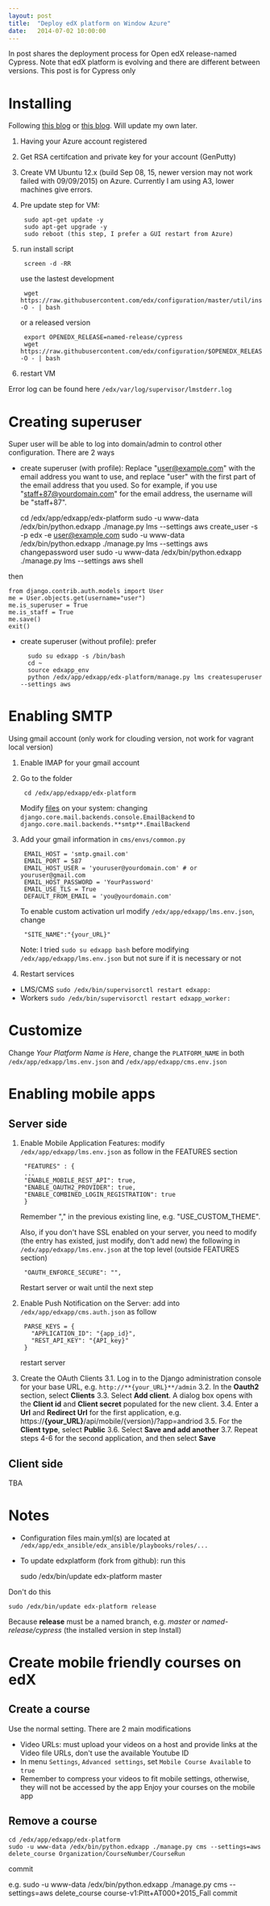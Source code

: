 ```yaml
---
layout: post
title:  "Deploy edX platform on Window Azure"
date:   2014-07-02 10:00:00
---
```


In post shares the deployment process for Open edX release-named Cypress.
Note that edX platform is evolving and there are different between versions. This post is for Cypress only

# Installing
Following [this blog](https://jonsan21.wordpress.com/2015/04/24/installing-open-edx-on-microsoft-azure-2/) or [this blog](http://timsneath.com/installing-open-edx-on-microsoft-azure/). Will update my own later.

1. Having your Azure account registered
2. Get RSA certifcation and private key for your account (GenPutty)
3. Create VM Ubuntu 12.x (build Sep 08, 15, newer version may not work failed with 09/09/2015) on Azure. Currently I am using A3, lower machines give errors.
4. Pre update step for VM:
        
        sudo apt-get update -y
        sudo apt-get upgrade -y
        sudo reboot (this step, I prefer a GUI restart from Azure)
        
5. run install script
        
        screen -d -RR
        
    use the lastest development
        
        wget https://raw.githubusercontent.com/edx/configuration/master/util/install/sandbox.sh -O - | bash
        
    or a released version
        
        export OPENEDX_RELEASE=named-release/cypress
        wget https://raw.githubusercontent.com/edx/configuration/$OPENEDX_RELEASE/util/install/sandbox.sh -O - | bash
        
6. restart VM

Error log can be found here `/edx/var/log/supervisor/lmstderr.log`

# Creating superuser
Super user will be able to log into domain/admin to control other configuration. There are 2 ways
* create superuser (with profile): Replace "user@example.com" with the email address you want to use, and replace "user" with the first part of the email address that you used. So for example, if you use "staff+87@yourdomain.com" for the email address, the username will be "staff+87".
    
    cd /edx/app/edxapp/edx-platform
    sudo -u www-data /edx/bin/python.edxapp ./manage.py lms --settings aws create_user -s -p edx -e user@example.com
    sudo -u www-data /edx/bin/python.edxapp ./manage.py lms --settings aws changepassword user
    sudo -u www-data /edx/bin/python.edxapp ./manage.py lms --settings aws shell
    
then
    
    from django.contrib.auth.models import User
    me = User.objects.get(username="user")
    me.is_superuser = True
    me.is_staff = True
    me.save()
    exit()
    
* create superuser (without profile): prefer
        
        sudo su edxapp -s /bin/bash
        cd ~
        source edxapp_env
        python /edx/app/edxapp/edx-platform/manage.py lms createsuperuser --settings aws
        
# Enabling SMTP
Using gmail account (only work for clouding version, not work for vagrant local version)

1. Enable IMAP for your gmail account
2. Go to the folder 
        
        cd /edx/app/edxapp/edx-platform
        
    Modify [files](https://github.com/edx/edx-platform/search?q=django.core.mail.backends.console.EmailBackend&type=Code) on your system: changing `django.core.mail.backends.console.EmailBackend` to `django.core.mail.backends.**smtp**.EmailBackend`
3. Add your gmail information in `cms/envs/common.py`
        
        EMAIL_HOST = 'smtp.gmail.com' 
        EMAIL_PORT = 587 
        EMAIL_HOST_USER = 'youruser@yourdomain.com' # or youruser@gmail.com 
        EMAIL_HOST_PASSWORD = 'YourPassword' 
        EMAIL_USE_TLS = True 
        DEFAULT_FROM_EMAIL = 'you@yourdomain.com'
        
    To enable custom activation url modify `/edx/app/edxapp/lms.env.json`, change
        
        "SITE_NAME":"{your_URL}"
        
    Note: I tried `sudo su edxapp bash` before modifying `/edx/app/edxapp/lms.env.json` but not sure if it is necessary or not
        
4. Restart services

* LMS/CMS `sudo /edx/bin/supervisorctl restart edxapp:`
* Workers `sudo /edx/bin/supervisorctl restart edxapp_worker:`

# Customize
Change *Your Platform Name is Here*, change the `PLATFORM_NAME` in both `/edx/app/edxapp/lms.env.json` and `/edx/app/edxapp/cms.env.json`

# Enabling mobile apps
## Server side
1. Enable Mobile Application Features: modify `/edx/app/edxapp/lms.env.json` as follow in the FEATURES section
        
        "FEATURES" : {
		...
		"ENABLE_MOBILE_REST_API": true,
		"ENABLE_OAUTH2_PROVIDER": true,
		"ENABLE_COMBINED_LOGIN_REGISTRATION": true
        }
    
    Remember "," in the previous existing line, e.g. "USE_CUSTOM_THEME".
    
    Also, if you don't have SSL enabled on your server, you need to modify (the entry has existed, just modify, don't add new) the following in `/edx/app/edxapp/lms.env.json` at the top level (outside FEATURES section)
        
        "OAUTH_ENFORCE_SECURE": "",
        
    Restart server or wait until the next step
2. Enable Push Notification on the Server: add into `/edx/app/edxapp/cms.auth.json` as follow 
        
        PARSE_KEYS = {
          "APPLICATION_ID": "{app_id}",
          "REST_API_KEY": "{API_key}"
        }
    
    restart server
3. Create the OAuth Clients
  3.1. Log in to the Django administration console for your base URL, e.g. `http://**{your_URL}**/admin`
  3.2. In the **Oauth2** section, select **Clients**
  3.3. Select **Add client**. A dialog box opens with the **Client id** and **Client secret** populated for the new client.
  3.4. Enter a **Url** and **Redirect Url** for the first application, e.g. https://**{your_URL}**/api/mobile/{version}/?app=andriod
  3.5. For the **Client type**, select **Public**
  3.6. Select **Save and add another**
  3.7. Repeat steps 4-6 for the second application, and then select **Save**
## Client side
TBA
# Notes
* Configuration files main.yml(s) are located at `/edx/app/edx_ansible/edx_ansible/playbooks/roles/...`
* To update edxplatform (fork from github): run this
    
    sudo /edx/bin/update edx-platform master
    
Don't do this
    
    sudo /edx/bin/update edx-platform release
    
Because **release** must be a named branch, e.g. *master* or *named-release/cypress* (the installed version in step Install)

# Create mobile friendly courses on edX
## Create a course
Use the normal setting. There are 2 main modifications
* Video URLs: must upload your videos on a host and provide links at the Video file URLs, don't use the available Youtube ID 
* In menu `Settings`, `Advanced settings`, set `Mobile Course Available` to `true`
* Remember to compress your videos to fit mobile settings, otherwise, they will not be accessed by the app
Enjoy your courses on the mobile app
## Remove a course
    
    cd /edx/app/edxapp/edx-platform
    sudo -u www-data /edx/bin/python.edxapp ./manage.py cms --settings=aws delete_course Organization/CourseNumber/CourseRun 
    
commit
	
e.g.
        sudo -u www-data /edx/bin/python.edxapp ./manage.py cms --settings=aws delete_course course-v1:Pitt+AT000+2015_Fall commit
